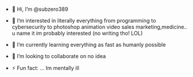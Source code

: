- 👋 Hi, I’m @subzero389
- 👀 I’m interested in literally everything from programming to cybersecurity to photoshop animation video sales marketing,medicine.. u name it im probably interested (no writing tho! LOL)
- 🌱 I’m currently learning everything as fast as humanly possible
- 💞️ I’m looking to collaborate on no idea

- ⚡ Fun fact: ... Im mentally ill

<!---
subzero389/subzero389 is a ✨ special ✨ repository because its `README.md` (this file) appears on your GitHub profile.
You can click the Preview link to take a look at your changes.
--->

